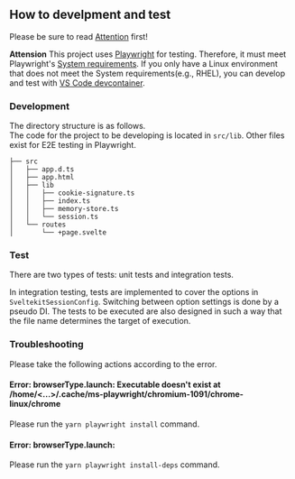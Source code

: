## How to develpment and test

Please be sure to read [Attention](#attension) first!

**Attension** This project uses [Playwright](https://playwright.dev/) for testing. Therefore, it must meet Playwright's [System requirements](https://playwright.dev/docs/intro#system-requirements). If you only have a Linux environment that does not meet the System requirements(e.g., RHEL), you can develop and test with [VS Code devcontainer](https://code.visualstudio.com/docs/devcontainers/containers).

### Development

The directory structure is as follows.  
The code for the project to be developing is located in `src/lib`. Other files exist for E2E testing in Playwright.

```console
├── src
│   ├── app.d.ts
│   ├── app.html
│   ├── lib
│   │   ├── cookie-signature.ts
│   │   ├── index.ts
│   │   ├── memory-store.ts
│   │   └── session.ts
│   └── routes
│       └── +page.svelte
```

### Test

There are two types of tests: unit tests and integration tests.

In integration testing, tests are implemented to cover the options in `SveltekitSessionConfig`. Switching between option settings is done by a pseudo DI. The tests to be executed are also designed in such a way that the file name determines the target of execution.

### Troubleshooting

Please take the following actions according to the error.

#### Error: browserType.launch: Executable doesn't exist at /home/<...>/.cache/ms-playwright/chromium-1091/chrome-linux/chrome

Please run the `yarn playwright install` command.

#### Error: browserType.launch:

Please run the `yarn playwright install-deps` command.
